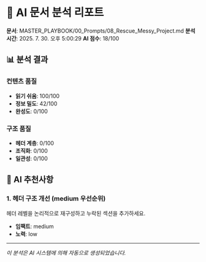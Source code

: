 # 🤖 AI 문서 분석 리포트

**문서**: MASTER_PLAYBOOK/00_Prompts/08_Rescue_Messy_Project.md
**분석 시간**: 2025. 7. 30. 오후 5:00:29
**AI 점수**: 18/100

## 📊 분석 결과

### 컨텐츠 품질

- **읽기 쉬움**: 100/100
- **정보 밀도**: 42/100
- **완성도**: 0/100

### 구조 품질

- **헤더 계층**: 0/100
- **조직화**: 0/100
- **일관성**: 0/100

## 🎯 AI 추천사항

### 1. 헤더 구조 개선 (medium 우선순위)

헤더 레벨을 논리적으로 재구성하고 누락된 섹션을 추가하세요.

- **임팩트**: medium
- **노력**: low

---

_이 분석은 AI 시스템에 의해 자동으로 생성되었습니다._

